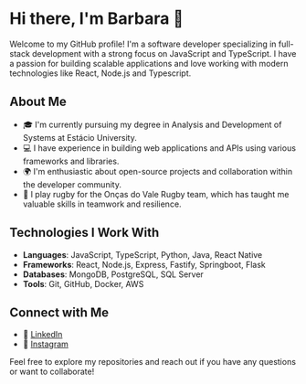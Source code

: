 # Hi there, I'm Barbara 👋

Welcome to my GitHub profile! I'm a software developer specializing in full-stack development with a strong focus on JavaScript and TypeScript. I have a passion for building scalable applications and love working with modern technologies like React, Node.js and Typescript.

## About Me

- 🎓 I'm currently pursuing my degree in Analysis and Development of Systems at Estácio University.
- 💻 I have experience in building web applications and APIs using various frameworks and libraries.
- 🌍 I'm enthusiastic about open-source projects and collaboration within the developer community.
- 🏉 I play rugby for the Onças do Vale Rugby team, which has taught me valuable skills in teamwork and resilience.

## Technologies I Work With

- **Languages**: JavaScript, TypeScript, Python, Java, React Native
- **Frameworks**: React, Node.js, Express, Fastify, Springboot, Flask
- **Databases**: MongoDB, PostgreSQL, SQL Server
- **Tools**: Git, GitHub, Docker, AWS

## Connect with Me

- 💼 [LinkedIn](https://www.linkedin.com/in/barbarabarbabela/)
- 📸 [Instagram](https://instagram.com/barbarabarbabela)

Feel free to explore my repositories and reach out if you have any questions or want to collaborate!

